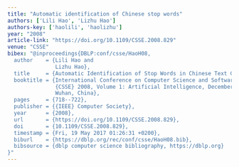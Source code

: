 ```yaml
---
title: "Automatic identification of Chinese stop words"
authors: ['Lili Hao', 'Lizhu Hao']
authors-key: ['haolili', 'haolizhu']
year: "2008"
article-link: "https://doi.org/10.1109/CSSE.2008.829"
venue: "CSSE"
bibex: "@inproceedings{DBLP:conf/csse/HaoH08,
  author    = {Lili Hao and
               Lizhu Hao},
  title     = {Automatic Identification of Stop Words in Chinese Text Classification},
  booktitle = {International Conference on Computer Science and Software Engineering,
               {CSSE} 2008, Volume 1: Artificial Intelligence, December 12-14, 2008,
               Wuhan, China},
  pages     = {718--722},
  publisher = {{IEEE} Computer Society},
  year      = {2008},
  url       = {https://doi.org/10.1109/CSSE.2008.829},
  doi       = {10.1109/CSSE.2008.829},
  timestamp = {Fri, 19 May 2017 01:26:31 +0200},
  biburl    = {https://dblp.org/rec/conf/csse/HaoH08.bib},
  bibsource = {dblp computer science bibliography, https://dblp.org}
}"
---
```

